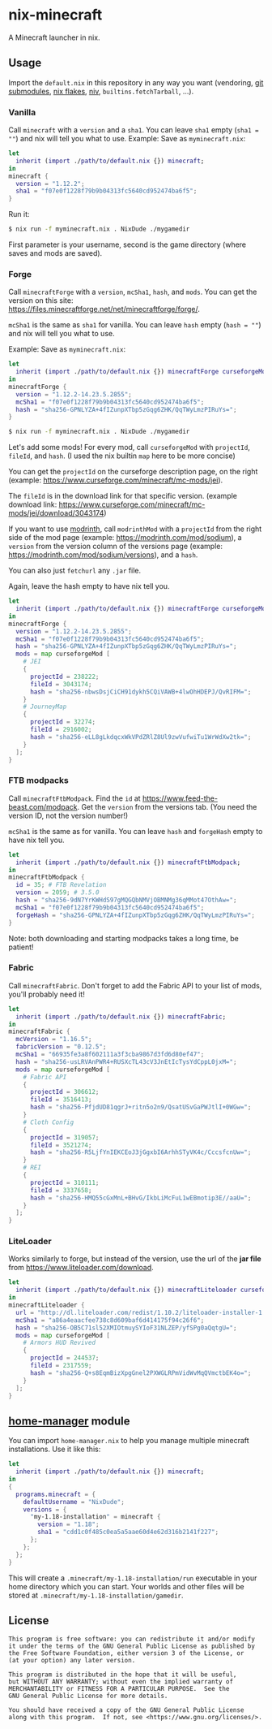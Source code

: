 # nix-minecraft
A Minecraft launcher in nix.

## Usage
Import the `default.nix` in this repository in any way you want (vendoring, [git submodules](https://git-scm.com/book/en/v2/Git-Tools-Submodules), [nix flakes](https://nixos.wiki/wiki/Flakes), [niv](https://github.com/nmattia/niv), `builtins.fetchTarball`, ...).

### Vanilla
Call `minecraft` with a `version` and a `sha1`.
You can leave `sha1` empty (`sha1 = ""`) and nix will tell you what to use.
Example:
Save as `myminecraft.nix`:
```nix
let
  inherit (import ./path/to/default.nix {}) minecraft;
in
minecraft {
  version = "1.12.2";
  sha1 = "f07e0f1228f79b9b04313fc5640cd952474ba6f5";
}
```
Run it:
```sh
$ nix run -f myminecraft.nix . NixDude ./mygamedir
```
First parameter is your username, second is the game directory (where saves and mods are saved).

### Forge
Call `minecraftForge` with a `version`, `mcSha1`, `hash`, and `mods`.
You can get the version on this site: https://files.minecraftforge.net/net/minecraftforge/forge/.

`mcSha1` is the same as `sha1` for vanilla.
You can leave `hash` empty (`hash = ""`) and nix will tell you what to use.

Example:
Save as `myminecraft.nix`:
```nix
let
  inherit (import ./path/to/default.nix {}) minecraftForge curseforgeMod;
in
minecraftForge {
  version = "1.12.2-14.23.5.2855";
  mcSha1 = "f07e0f1228f79b9b04313fc5640cd952474ba6f5";
  hash = "sha256-GPNLYZA+4fIZunpXTbp5zGqg6ZHK/QqTWyLmzPIRuYs=";
}
```
```sh
$ nix run -f myminecraft.nix . NixDude ./mygamedir
```
Let's add some mods!
For every mod, call `curseforgeMod` with `projectId`, `fileId`, and `hash`. (I used the nix builtin `map` here to be more concise)

You can get the `projectId` on the curseforge description page, on the right (example: https://www.curseforge.com/minecraft/mc-mods/jei).

The `fileId` is in the download link for that specific version. (example download link: https://www.curseforge.com/minecraft/mc-mods/jei/download/3043174)

If you want to use [modrinth](https://modrinth.com/), call `modrinthMod` with
a `projectId` from the right side of the mod page (example: https://modrinth.com/mod/sodium),
a `version` from the version column of the versions page (example: https://modrinth.com/mod/sodium/versions),
and a `hash`.

You can also just `fetchurl` any `.jar` file.

Again, leave the hash empty to have nix tell you.
```nix
let
  inherit (import ./path/to/default.nix {}) minecraftForge curseforgeMod;
in
minecraftForge {
  version = "1.12.2-14.23.5.2855";
  mcSha1 = "f07e0f1228f79b9b04313fc5640cd952474ba6f5";
  hash = "sha256-GPNLYZA+4fIZunpXTbp5zGqg6ZHK/QqTWyLmzPIRuYs=";
  mods = map curseforgeMod [
    # JEI
    {
      projectId = 238222;
      fileId = 3043174;
      hash = "sha256-nbwsDsjCiCH91dykh5CQiVAWB+4lwOhHDEPJ/QvRIFM=";
    }
    # JourneyMap
    {
      projectId = 32274;
      fileId = 2916002;
      hash = "sha256-eLL8gLkdqcxWkVPdZRlZ8Ul9zwVufwiTu1WrWdXw2tk=";
    }
  ];
}
```

### FTB modpacks
Call `minecraftFtbModpack`. Find the `id` at https://www.feed-the-beast.com/modpack. Get the `version` from the versions tab. (You need the version ID, not the version number!)

`mcSha1` is the same as for vanilla.
You can leave `hash` and `forgeHash` empty to have nix tell you.
```nix
let
  inherit (import ./path/to/default.nix {}) minecraftFtbModpack;
in
minecraftFtbModpack {
  id = 35; # FTB Revelation
  version = 2059; # 3.5.0
  hash = "sha256-9dN7YrKWHdS97gMQGQbNMVjOBMNMg36qMMot47OthAw=";
  mcSha1 = "f07e0f1228f79b9b04313fc5640cd952474ba6f5";
  forgeHash = "sha256-GPNLYZA+4fIZunpXTbp5zGqg6ZHK/QqTWyLmzPIRuYs=";
}
```
Note: both downloading and starting modpacks takes a long time, be patient!

### Fabric
Call `minecraftFabric`. Don't forget to add the Fabric API to your list of mods,
you'll probably need it!
```nix
let
  inherit (import ./path/to/default.nix {}) minecraftFabric;
in
minecraftFabric {
  mcVersion = "1.16.5";
  fabricVersion = "0.12.5";
  mcSha1 = "66935fe3a8f602111a3f3cba9867d3fd6d80ef47";
  hash = "sha256-usLRVAnPWR4+RUSXcTL43cV3JnEtIcTysYdCppL0jxM=";
  mods = map curseforgeMod [
    # Fabric API
    {
      projectId = 306612;
      fileId = 3516413;
      hash = "sha256-PfjdUD81qgrJ+ritn5o2n9/QsatUSvGaPWJtlI+0WGw=";
    }
    # Cloth Config
    {
      projectId = 319057;
      fileId = 3521274;
      hash = "sha256-R5LjfYnIEKCEoJ3jGgxbI6ArhhSTyVK4c/CccsfcnUw=";
    }
    # REI
    {
      projectId = 310111;
      fileId = 3337658;
      hash = "sha256-HMQ55cGxMnL+BHvG/IkbLiMcFuL1wEBmotip3E//aaU=";
    }
  ];
}
```

### LiteLoader
Works similarly to forge, but instead of the version, use the url of the **jar file**
from https://www.liteloader.com/download.
```nix
let
  inherit (import ./path/to/default.nix {}) minecraftLiteloader curseforgeMod;
in
minecraftLiteloader {
  url = "http://dl.liteloader.com/redist/1.10.2/liteloader-installer-1.10.2-00.jar";
  mcSha1 = "a86a4eaacfee738c8d609baf6d414175f94c26f6";
  hash = "sha256-OB5C71sl52XMIOtmuySYIoF31NLZEP/yfSPg0aQqtgU=";
  mods = map curseforgeMod [
    # Armors HUD Revived
    {
      projectId = 244537;
      fileId = 2317559;
      hash = "sha256-Q+s8EqmBizXpgGnel2PXWGLRPmVidWvMqQVmctbEK4o=";
    }
  ];
}
```

## [home-manager](https://github.com/nix-community/home-manager) module
You can import `home-manager.nix` to help you manage multiple minecraft installations.
Use it like this:
```nix
let
  inherit (import ./path/to/default.nix {}) minecraft;
in
{
  programs.minecraft = {
    defaultUsername = "NixDude";
    versions = {
      "my-1.18-installation" = minecraft {
        version = "1.18";
        sha1 = "cdd1c0f485c0ea5a5aae60d4e62d316b2141f227";
      };
    };
  };
}
```
This will create a `.minecraft/my-1.18-installation/run` executable in your home
directory which you can start.
Your worlds and other files will be stored at `.minecraft/my-1.18-installation/gamedir`.

## License
    This program is free software: you can redistribute it and/or modify
    it under the terms of the GNU General Public License as published by
    the Free Software Foundation, either version 3 of the License, or
    (at your option) any later version.

    This program is distributed in the hope that it will be useful,
    but WITHOUT ANY WARRANTY; without even the implied warranty of
    MERCHANTABILITY or FITNESS FOR A PARTICULAR PURPOSE.  See the
    GNU General Public License for more details.

    You should have received a copy of the GNU General Public License
    along with this program.  If not, see <https://www.gnu.org/licenses/>.
